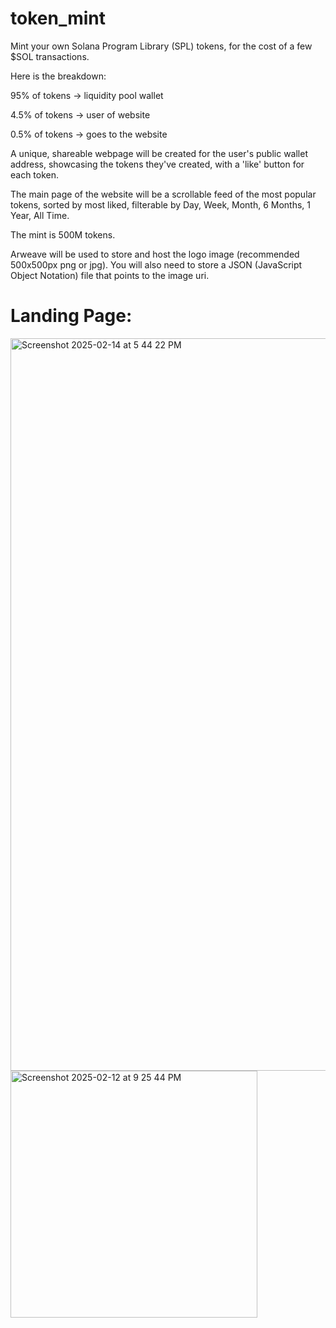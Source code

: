 # token_mint

Mint your own Solana Program Library (SPL) tokens, for the cost of a few $SOL transactions.

Here is the breakdown:

95% of tokens  -> liquidity pool wallet

4.5% of tokens -> user of website

0.5% of tokens -> goes to the website

A unique, shareable webpage will be created for the user's public wallet address, showcasing the tokens they've created, with a 'like' button for each token.

The main page of the website will be a scrollable feed of the most popular tokens, sorted by most liked, filterable by Day, Week, Month, 6 Months, 1 Year, All Time.

The mint is 500M tokens.

Arweave will be used to store and host the logo image (recommended 500x500px png or jpg). You will also need to store a JSON (JavaScript Object Notation) file that points to the image uri.

# Landing Page:

<img width="1172" alt="Screenshot 2025-02-14 at 5 44 22 PM" src="https://github.com/user-attachments/assets/475b5126-ab93-4db9-81ec-d8f762fd022d" />


<img width="395" alt="Screenshot 2025-02-12 at 9 25 44 PM" src="https://github.com/user-attachments/assets/df413a85-4534-4f07-ada4-39d9f3c64505" />


